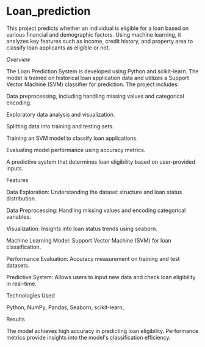 # Loan_prediction

This project predicts whether an individual is eligible for a loan based on various financial and demographic factors. Using machine learning, it analyzes key features such as income, credit history, and property area to classify loan applicants as eligible or not.

*Overview*

The Loan Prediction System is developed using Python and scikit-learn. The model is trained on historical loan application data and utilizes a Support Vector Machine (SVM) classifier for prediction. The project includes:

Data preprocessing, including handling missing values and categorical encoding.

Exploratory data analysis and visualization.

Splitting data into training and testing sets.

Training an SVM model to classify loan applications.

Evaluating model performance using accuracy metrics.

A predictive system that determines loan eligibility based on user-provided inputs.

Features

Data Exploration: Understanding the dataset structure and loan status distribution.

Data Preprocessing: Handling missing values and encoding categorical variables.

Visualization: Insights into loan status trends using seaborn.

Machine Learning Model: Support Vector Machine (SVM) for loan classification.

Performance Evaluation: Accuracy measurement on training and test datasets.

Predictive System: Allows users to input new data and check loan eligibility in real-time.

Technologies Used

Python,
NumPy,
Pandas,
Seaborn,
scikit-learn,

Results

The model achieves high accuracy in predicting loan eligibility. Performance metrics provide insights into the model's classification efficiency.
